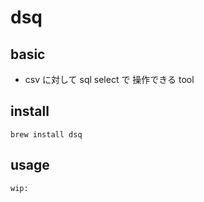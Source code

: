 
# dsq


## basic

- csv に対して sql select で 操作できる tool


## install

```
brew install dsq
```


## usage

```
wip:
```








